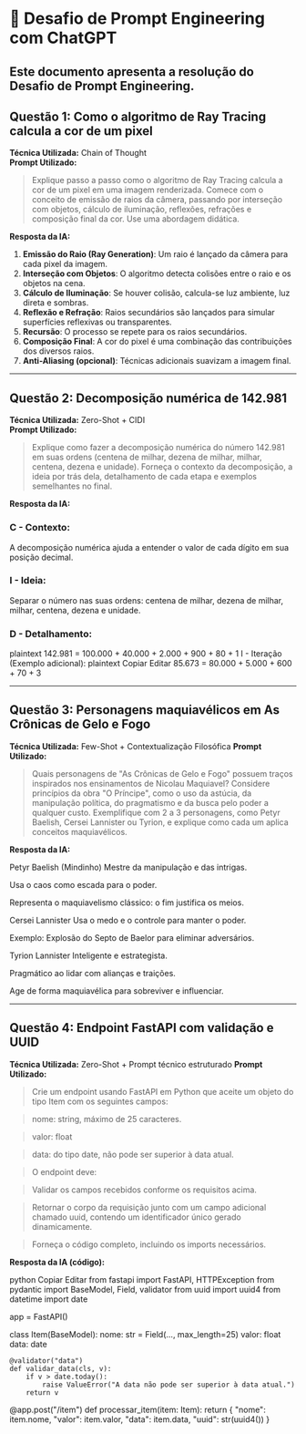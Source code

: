 # 🧠 Desafio de Prompt Engineering com ChatGPT

Este documento apresenta a resolução do **Desafio de Prompt Engineering**.
---

## Questão 1: Como o algoritmo de Ray Tracing calcula a cor de um pixel

**Técnica Utilizada:** Chain of Thought  
**Prompt Utilizado:**

> Explique passo a passo como o algoritmo de Ray Tracing calcula a cor de um pixel em uma imagem renderizada. Comece com o conceito de emissão de raios da câmera, passando por interseção com objetos, cálculo de iluminação, reflexões, refrações e composição final da cor. Use uma abordagem didática.

**Resposta da IA:**

1. **Emissão do Raio (Ray Generation)**: Um raio é lançado da câmera para cada pixel da imagem.
2. **Interseção com Objetos**: O algoritmo detecta colisões entre o raio e os objetos na cena.
3. **Cálculo de Iluminação**: Se houver colisão, calcula-se luz ambiente, luz direta e sombras.
4. **Reflexão e Refração**: Raios secundários são lançados para simular superfícies reflexivas ou transparentes.
5. **Recursão**: O processo se repete para os raios secundários.
6. **Composição Final**: A cor do pixel é uma combinação das contribuições dos diversos raios.
7. **Anti-Aliasing (opcional)**: Técnicas adicionais suavizam a imagem final.

---

## Questão 2: Decomposição numérica de 142.981

**Técnica Utilizada:** Zero-Shot + CIDI  
**Prompt Utilizado:**

> Explique como fazer a decomposição numérica do número 142.981 em suas ordens (centena de milhar, dezena de milhar, milhar, centena, dezena e unidade). Forneça o contexto da decomposição, a ideia por trás dela, detalhamento de cada etapa e exemplos semelhantes no final.

**Resposta da IA:**

### C - Contexto:
A decomposição numérica ajuda a entender o valor de cada dígito em sua posição decimal.

### I - Ideia:
Separar o número nas suas ordens: centena de milhar, dezena de milhar, milhar, centena, dezena e unidade.

### D - Detalhamento:
plaintext
142.981 = 100.000 + 40.000 + 2.000 + 900 + 80 + 1
I - Iteração (Exemplo adicional):
plaintext
Copiar
Editar
85.673 = 80.000 + 5.000 + 600 + 70 + 3

---

## Questão 3: Personagens maquiavélicos em As Crônicas de Gelo e Fogo

**Técnica Utilizada:** Few-Shot + Contextualização Filosófica
**Prompt Utilizado:**

> Quais personagens de "As Crônicas de Gelo e Fogo" possuem traços inspirados nos ensinamentos de Nicolau Maquiavel? Considere princípios da obra "O Príncipe", como o uso da astúcia, da manipulação política, do pragmatismo e da busca pelo poder a qualquer custo. Exemplifique com 2 a 3 personagens, como Petyr Baelish, Cersei Lannister ou Tyrion, e explique como cada um aplica conceitos maquiavélicos.

**Resposta da IA:**

Petyr Baelish (Mindinho)
Mestre da manipulação e das intrigas.

Usa o caos como escada para o poder.

Representa o maquiavelismo clássico: o fim justifica os meios.

Cersei Lannister
Usa o medo e o controle para manter o poder.

Exemplo: Explosão do Septo de Baelor para eliminar adversários.

Tyrion Lannister
Inteligente e estrategista.

Pragmático ao lidar com alianças e traições.

Age de forma maquiavélica para sobreviver e influenciar.

---

## Questão 4: Endpoint FastAPI com validação e UUID

**Técnica Utilizada:** Zero-Shot + Prompt técnico estruturado
**Prompt Utilizado:**

> Crie um endpoint usando FastAPI em Python que aceite um objeto do tipo Item com os seguintes campos:

> nome: string, máximo de 25 caracteres.

> valor: float

> data: do tipo date, não pode ser superior à data atual.

> O endpoint deve:

> Validar os campos recebidos conforme os requisitos acima.

> Retornar o corpo da requisição junto com um campo adicional chamado uuid, contendo um identificador único gerado dinamicamente.

> Forneça o código completo, incluindo os imports necessários.

**Resposta da IA (código):**

python
Copiar
Editar
from fastapi import FastAPI, HTTPException
from pydantic import BaseModel, Field, validator
from uuid import uuid4
from datetime import date

app = FastAPI()

class Item(BaseModel):
    nome: str = Field(..., max_length=25)
    valor: float
    data: date

    @validator("data")
    def validar_data(cls, v):
        if v > date.today():
            raise ValueError("A data não pode ser superior à data atual.")
        return v

@app.post("/item")
def processar_item(item: Item):
    return {
        "nome": item.nome,
        "valor": item.valor,
        "data": item.data,
        "uuid": str(uuid4())
    }
